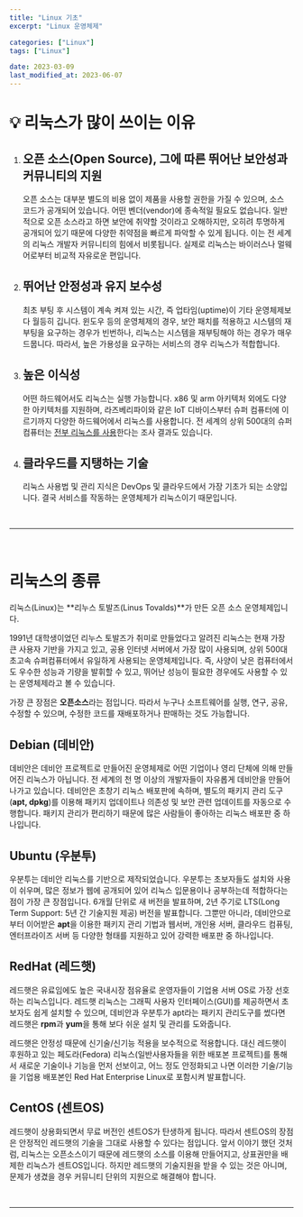 ```yaml
---
title: "Linux 기초"
excerpt: "Linux 운영체제"

categories: ["Linux"]
tags: ["Linux"]

date: 2023-03-09
last_modified_at: 2023-06-07
---
```


# 💡 리눅스가 많이 쓰이는 이유

1. ## 오픈 소스(Open Source), 그에 따른 뛰어난 보안성과 커뮤니티의 지원

    오픈 소스는 대부분 별도의 비용 없이 제품을 사용할 권한을 가질 수 있으며, 소스 코드가 공개되어 있습니다. 어떤 벤더(vendor)에 종속적일 필요도 없습니다. 일반적으로 오픈 소스라고 하면 보안에 취약할 것이라고 오해하지만, 오히려 투명하게 공개되어 있기 때문에 다양한 취약점을 빠르게 파악할 수 있게 됩니다. 이는 전 세계의 리눅스 개발자 커뮤니티의 힘에서 비롯됩니다. 실제로 리눅스는 바이러스나 멀웨어로부터 비교적 자유로운 편입니다.

   

2. ## 뛰어난 안정성과 유지 보수성

    최초 부팅 후 시스템이 계속 켜져 있는 시간, 즉 업타임(uptime)이 기타 운영체제보다 월등히 깁니다. 윈도우 등의 운영체제의 경우, 보안 패치를 적용하고 시스템의 재부팅을 요구하는 경우가 빈번하나, 리눅스는 시스템을 재부팅해야 하는 경우가 매우 드뭅니다. 따라서, 높은 가용성을 요구하는 서비스의 경우 리눅스가 적합합니다.

   

3. ## 높은 이식성

    어떤 하드웨어서도 리눅스는 실행 가능합니다. x86 및 arm 아키텍처 외에도 다양한 아키텍처를 지원하며, 라즈베리파이와 같은 IoT 디바이스부터 슈퍼 컴퓨터에 이르기까지 다양한 하드웨어에서 리눅스를 사용합니다. 전 세계의 상위 500대의 슈퍼컴퓨터는 [전부 리눅스를 사용](https://itsfoss.com/linux-runs-top-supercomputers/)한다는 조사 결과도 있습니다.


4. ## 클라우드를 지탱하는 기술

   리눅스 사용법 및 관리 지식은 DevOps 및 클라우드에서 가장 기초가 되는 소양입니다. 결국 서비스를 작동하는 운영체제가 리눅스이기 때문입니다.

<br>

---

<br>

# 리눅스의 종류

 리눅스(Linux)는 **리누스 토발즈(Linus Tovalds)**가 만든 오픈 소스 운영체제입니다.

1991년 대학생이었던 리누스 토발즈가 취미로 만들었다고 알려진 리눅스는 현재 가장 큰 사용자 기반을 가지고 있고, 공용 인터넷 서버에서 가장 많이 사용되며, 상위 500대 초고속 슈퍼컴퓨터에서 유일하게 사용되는 운영체제입니다. 즉, 사양이 낮은 컴퓨터에서도 우수한 성능과 기량을 발휘할 수 있고, 뛰어난 성능이 필요한 경우에도 사용할 수 있는 운영체제라고 볼 수 있습니다.

가장 큰 장점은 **오픈소스**라는 점입니다. 따라서 누구나 소프트웨어를 실행, 연구, 공유, 수정할 수 있으며, 수정한 코드를 재배포하거나 판매하는 것도 가능합니다. 

## Debian (데비안)

데비안은 데비안 프로젝트로 만들어진 운영체제로 어떤 기업이나 영리 단체에 의해 만들어진 리눅스가 아닙니다. 전 세계의 천 명 이상의 개발자들이 자유롭게 데비안을 만들어 나가고 있습니다. 데비안은 초창기 리눅스 배포판에 속하며, 별도의 패키지 관리 도구(**apt, dpkg**)를 이용해 패키지 업데이트나 의존성 및 보안 관련 업데이트를 자동으로 수행합니다. 패키지 관리가 편리하기 때문에 많은 사람들이 좋아하는 리눅스 배포판 중 하나입니다. 

## Ubuntu (우분투)

우분투는 데비안 리눅스를 기반으로 제작되었습니다. 우분투는 초보자들도 설치와 사용이 쉬우며, 많은 정보가 웹에 공개되어 있어 리눅스 입문용이나 공부하는데 적합하다는 점이 가장 큰 장점입니다. 6개월 단위로 새 버전을 발표하며, 2년 주기로 LTS(Long Term Support: 5년 간 기술지원 제공) 버전을 발표합니다. 그뿐만 아니라, 데비안으로부터 이어받은 **apt**을 이용한 패키지 관리 기법과 웹서버, 개인용 서버, 클라우드 컴퓨팅, 엔터프라이즈 서버 등 다양한 형태를 지원하고 있어 강력한 배포판 중 하나입니다. 

## RedHat (레드햇)

레드햇은 유료임에도 높은 국내시장 점유율로 운영자들이 기업용 서버 OS로 가장 선호하는 리눅스입니다. 레드햇 리눅스는 그래픽 사용자 인터페이스(GUI)를 제공하면서 초보자도 쉽게 설치할 수 있으며, 데비안과 우분투가 apt라는 패키지 관리도구를 썼다면 레드햇은 **rpm**과 **yum**을 통해 보다 쉬운 설치 및 관리를 도와줍니다.

레드햇은 안정성 때문에 신기술/신기능 적용을 보수적으로 적용합니다. 대신 레드햇이 후원하고 있는 페도라(Fedora) 리눅스(일반사용자들을 위한 배포본 프로젝트)를 통해서 새로운 기술이나 기능을 먼저 선보이고, 어느 정도 안정화되고 나면 이러한 기술/기능을 기업용 배포본인 Red Hat Enterprise Linux로 포함시켜 발표합니다. 

## CentOS (센트OS)

레드햇이 상용화되면서 무료 버전인 센트OS가 탄생하게 됩니다. 따라서 센트OS의 장점은 안정적인 레드햇의 기술을 그대로 사용할 수 있다는 점입니다. 앞서 이야기 했던 것처럼, 리눅스는 오픈소스이기 때문에 레드햇의 소스를 이용해 만들어지고, 상표권만을 배제한 리눅스가 센트OS입니다. 하지만 레드햇의 기술지원을 받을 수 있는 것은 아니며, 문제가 생겼을 경우 커뮤니티 단위의 지원으로 해결해야 합니다.

<br>

---

<br>


